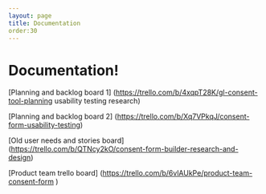 ```yaml
---
layout: page
title: Documentation
order:30
---
```



# Documentation!

[Planning and backlog board 1] 
(https://trello.com/b/4xqpT28K/gl-consent-tool-planning
usability testing research)

[Planning and backlog board 2] (https://trello.com/b/Xq7VPkqJ/consent-form-usability-testing)

[Old user needs and stories board]
(https://trello.com/b/QTNcy2kO/consent-form-builder-research-and-design)

[Product team trello board]
(https://trello.com/b/6vlAUkPe/product-team-consent-form )
